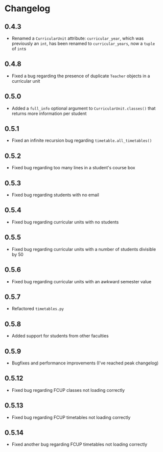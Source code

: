 # Changelog

## 0.4.3
* Renamed a `CurricularUnit` attribute: `curricular_year`, which was previously an `int`, has been renamed to `curricular_years`, now a `tuple` of `int`s

## 0.4.8
* Fixed a bug regarding the presence of duplicate `Teacher` objects in a curricular unit

## 0.5.0
* Added a `full_info` optional argument to `CurricularUnit.classes()` that returns more information per student

## 0.5.1
* Fixed an infinite recursion bug regarding `timetable.all_timetables()`

## 0.5.2
* Fixed bug regarding too many lines in a student's course box

## 0.5.3
* Fixed bug regarding students with no email

## 0.5.4
* Fixed bug regarding curricular units with no students

## 0.5.5
* Fixed bug regarding curricular units with a number of students divisible by 50

## 0.5.6
* Fixed bug regarding curricular units with an awkward semester value

## 0.5.7
* Refactored `timetables.py`

## 0.5.8
* Added support for students from other faculties

## 0.5.9
* Bugfixes and performance improvements (I've reached peak changelog)

## 0.5.12
* Fixed bug regarding FCUP classes not loading correctly

## 0.5.13
* Fixed bug regarding FCUP timetables not loading correctly

## 0.5.14
* Fixed another bug regarding FCUP timetables not loading correctly